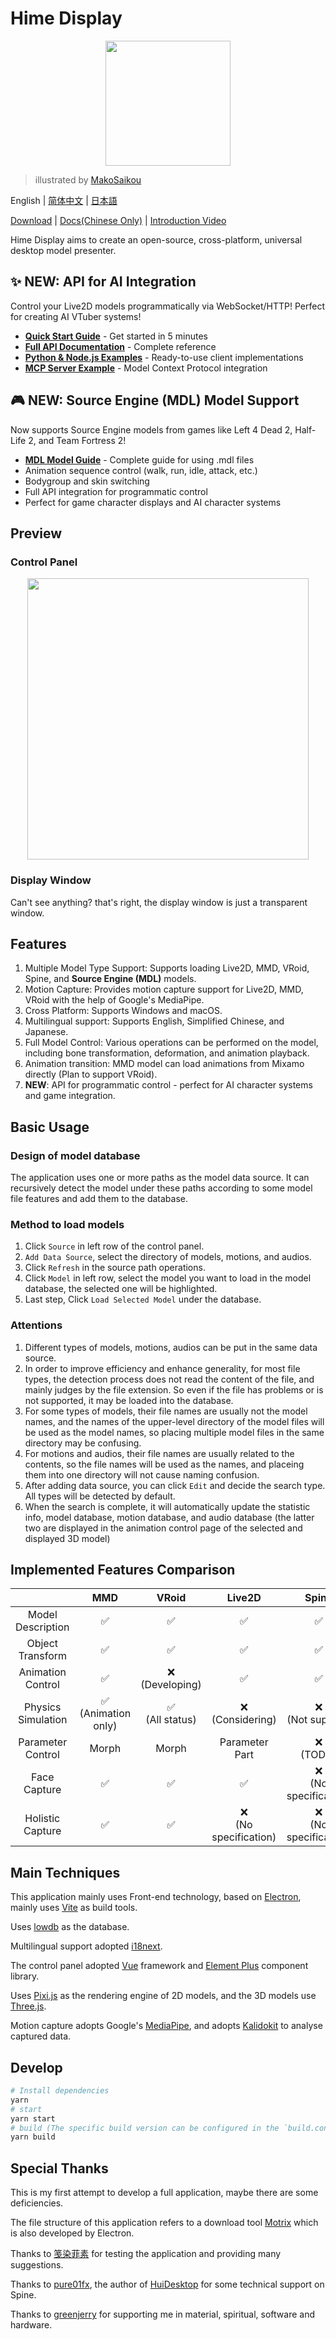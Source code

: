 # Hime Display

<p align="center">
<img width="200px" src="./images/icon.png">
</p>

> illustrated by [MakoSaikou](https://www.pixiv.net/users/72669923)

English | [简体中文](./README-CN.md) | [日本語](./README-JP.md)

[Download](https://hime.xdrv.cn/download/) | [Docs(Chinese Only)](https://hime.xdrv.cn/) | [Introduction Video](https://www.bilibili.com/video/BV1Me411u7pF)

Hime Display aims to create an open-source, cross-platform, universal desktop model presenter.

## ✨ NEW: API for AI Integration

Control your Live2D models programmatically via WebSocket/HTTP! Perfect for creating AI VTuber systems!

- **[Quick Start Guide](./docs/API_QUICKSTART.md)** - Get started in 5 minutes
- **[Full API Documentation](./docs/API.md)** - Complete reference
- **[Python & Node.js Examples](./examples/)** - Ready-to-use client implementations
- **[MCP Server Example](./examples/mcp_server/)** - Model Context Protocol integration

## 🎮 NEW: Source Engine (MDL) Model Support

Now supports Source Engine models from games like Left 4 Dead 2, Half-Life 2, and Team Fortress 2!

- **[MDL Model Guide](./docs/MDL_GUIDE.md)** - Complete guide for using .mdl files
- Animation sequence control (walk, run, idle, attack, etc.)
- Bodygroup and skin switching
- Full API integration for programmatic control
- Perfect for game character displays and AI character systems

## Preview

### Control Panel

<p align="center">
<img width="450" src="./images/control-panel-en.png">
</p>

### Display Window

Can't see anything? that's right, the display window is just a transparent window.

## Features

1. Multiple Model Type Support: Supports loading Live2D, MMD, VRoid, Spine, and **Source Engine (MDL)** models.
2. Motion Capture: Provides motion capture support for Live2D, MMD, VRoid with the help of Google's MediaPipe.
3. Cross Platform: Supports Windows and macOS.
4. Multilingual support: Supports English, Simplified Chinese, and Japanese.
5. Full Model Control: Various operations can be performed on the model, including bone transformation, deformation, and animation playback.
6. Animation transition: MMD model can load animations from Mixamo directly (Plan to support VRoid).
7. **NEW**: API for programmatic control - perfect for AI character systems and game integration.

## Basic Usage

### Design of model database

The application uses one or more paths as the model data source. It can recursively detect the model under these paths according to some model file features and add them to the database.

### Method to load models

1. Click `Source` in left row of the control panel.
2. `Add Data Source`, select the directory of models, motions, and audios.
3. Click `Refresh` in the source path operations.
4. Click `Model` in left row, select the model you want to load in the model database, the selected one will be highlighted.
5. Last step, Click `Load Selected Model` under the database.

### Attentions

1. Different types of models, motions, audios can be put in the same data source.
2. In order to improve efficiency and enhance generality, for most file types, the detection process does not read the content of the file, and mainly judges by the file extension. So even if the file has problems or is not supported, it may be loaded into the database.
3. For some types of models, their file names are usually not the model names, and the names of the upper-level directory of the model files will be used as the model names, so placing multiple model files in the same directory may be confusing.
4. For motions and audios, their file names are usually related to the contents, so the file names will be used as the names, and placeing them into one directory will not cause naming confusion.
5. After adding data source, you can click `Edit` and decide the search type. All types will be detected by default.
6. When the search is complete, it will automatically update the statistic info, model database, motion database, and audio database (the latter two are displayed in the animation control page of the selected and displayed 3D model)

## Implemented Features Comparison

|                    |           MMD           |        VRoid        |          Live2D           |           Spine           |
| :----------------: | :---------------------: | :-----------------: | :-----------------------: | :-----------------------: |
| Model Description  |           ✅            |         ✅          |            ✅             |            ✅             |
|  Object Transform  |           ✅            |         ✅          |            ✅             |            ✅             |
| Animation Control  |           ✅            | ❌<br/>(Developing) |            ✅             |            ✅             |
| Physics Simulation | ✅<br/>(Animation only) | ✅<br/>(All status) |   ❌<br/>(Considering)    |   ❌<br/>(Not support)    |
| Parameter Control  |          Morph          |        Morph        |    Parameter<br/>Part     |       ❌<br/>(TODO)       |
|    Face Capture    |           ✅            |         ✅          |            ✅             | ❌<br/>(No specification) |
|  Holistic Capture  |           ✅            |         ✅          | ❌<br/>(No specification) | ❌<br/>(No specification) |

## Main Techniques

This application mainly uses Front-end technology, based on [Electron](https://www.electronjs.org/), mainly uses [Vite](https://vitejs.dev/) as build tools.

Uses [lowdb](https://github.com/typicode/lowdb) as the database.

Multilingual support adopted [i18next](https://www.i18next.com/).

The control panel adopted [Vue](https://vuejs.org/) framework and [Element Plus](https://element-plus.org/) component library.

Uses [Pixi.js](https://pixijs.com/) as the rendering engine of 2D models, and the 3D models use [Three.js](https://threejs.org/).

Motion capture adopts Google's [MediaPipe](https://mediapipe.dev/), and adopts [Kalidokit](https://github.com/yeemachine/kalidokit) to analyse captured data.

## Develop

```bash
# Install dependencies
yarn
# start
yarn start
# build (The specific build version can be configured in the `build.config.js` file in the root directory)
yarn build
```

## Special Thanks

This is my first attempt to develop a full application, maybe there are some deficiencies.

The file structure of this application refers to a download tool [Motrix](https://motrix.app/) which is also developed by Electron.

Thanks to [笺染菲素](https://space.bilibili.com/33572615) for testing the application and providing many suggestions.

Thanks to [pure01fx](https://github.com/pure01fx), the author of [HuiDesktop](https://github.com/HuiDesktop/HuiDesktop) for some technical support on Spine.

Thanks to [greenjerry](https://github.com/greenjerry) for supporting me in material, spiritual, software and hardware.
